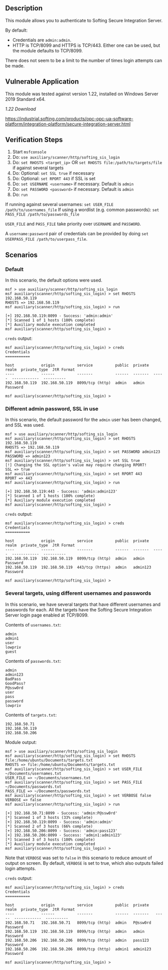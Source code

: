 ## Description

This module allows you to authenticate to Softing Secure Integration Server.

By default:
* Credentials are `admin:admin`.
* HTTP is TCP/8099 and HTTPS is TCP/443. Either one can be used, but the module defaults to TCP/8099.

There does not seem to be a limit to the number of times login attempts can be made.

## Vulnerable Application

This module was tested against version 1.22, installed on Windows Server 2019 Standard x64.

*1.22 Download*

https://industrial.softing.com/products/opc-opc-ua-software-platform/integration-platform/secure-integration-server.html

## Verification Steps

1. Start `msfconsole`
2. Do: `use auxiliary/scanner/http/softing_sis_login`
3. Do: `set RHOSTS <target_ip>` OR `set RHOSTS file:/path/to/targets/file` if against several targets
4. Do: Optional: `set SSL true` if necessary
5. Do: Optional: `set RPORT 443` if SSL is set
6. Do: `set USERNAME <username>` if necessary. Default is `admin`
7. Do: `set PASSWORD <password>` if necessary. Default is `admin`
8. Do: `run`

If running against several usernames: `set USER_FILE /path/to/usernames_file`
If using a wordlist (e.g. common passwords): `set PASS_FILE /path/to/passwords_file`

`USER_FILE` and `PASS_FILE` take priority over `USERNAME` and `PASSWORD`.

A `username:password` pair of credentials can be provided by doing `set USERPASS_FILE /path/to/userpass_file`.

## Scenarios
### Default

In this scenario, the default options were used.

```
msf > use auxiliary/scanner/http/softing_sis_login 
msf auxiliary(scanner/http/softing_sis_login) > set RHOSTS 192.168.50.119
RHOSTS => 192.168.50.119
msf auxiliary(scanner/http/softing_sis_login) > run

[+] 192.168.50.119:8099 - Success: 'admin:admin'
[*] Scanned 1 of 1 hosts (100% complete)
[*] Auxiliary module execution completed
msf auxiliary(scanner/http/softing_sis_login) > 
```

`creds` output:

```
msf auxiliary(scanner/http/softing_sis_login) > creds
Credentials
===========

host            origin          service          public  private  realm  private_type  JtR Format
----            ------          -------          ------  -------  -----  ------------  ----------
192.168.50.119  192.168.50.119  8099/tcp (http)  admin   admin           Password      

msf auxiliary(scanner/http/softing_sis_login) > 
```

### Different admin password, SSL in use

In this scenario, the default password for the `admin` user has been changed, and SSL was used.

```
msf > use auxiliary/scanner/http/softing_sis_login 
msf auxiliary(scanner/http/softing_sis_login) > set RHOSTS 192.168.50.119
RHOSTS => 192.168.50.119
msf auxiliary(scanner/http/softing_sis_login) > set PASSWORD admin123
PASSWORD => admin123
msf auxiliary(scanner/http/softing_sis_login) > set SSL true
[!] Changing the SSL option's value may require changing RPORT!
SSL => true
msf auxiliary(scanner/http/softing_sis_login) > set RPORT 443
RPORT => 443
msf auxiliary(scanner/http/softing_sis_login) > run

[+] 192.168.50.119:443 - Success: 'admin:admin123'
[*] Scanned 1 of 1 hosts (100% complete)
[*] Auxiliary module execution completed
msf auxiliary(scanner/http/softing_sis_login) > 
```

`creds` output:

```
msf auxiliary(scanner/http/softing_sis_login) > creds
Credentials
===========

host            origin          service          public  private  realm  private_type  JtR Format
----            ------          -------          ------  -------  -----  ------------  ----------
192.168.50.119  192.168.50.119  8099/tcp (http)  admin   admin           Password      
192.168.50.119  192.168.50.119  443/tcp (https)  admin   admin123        Password      

msf auxiliary(scanner/http/softing_sis_login) > 
```

### Several targets, using different usernames and passwords

In this scenario, we have several targets that have different usernames and passwords for each.
All the targets have the Softing Secure Integration Server login page enabled at TCP/8099.

Contents of `usernames.txt`:
```
admin
admin1
user
lowpriv
guest
```

Contents of `passwords.txt`:
```
admin
admin123
BadPass
GoodPass?
P@ssw0rd
user
pass
password
lowpriv
```

Contents of `targets.txt`:
```
192.168.50.71
192.168.50.119
192.168.50.206
```

Module output:
```
msf > use auxiliary/scanner/http/softing_sis_login
msf auxiliary(scanner/http/softing_sis_login) > set RHOSTS file:/home/ubuntu/Documents/targets.txt
RHOSTS => file:/home/ubuntu/Documents/targets.txt
msf auxiliary(scanner/http/softing_sis_login) > set USER_FILE ~/Documents/usernames.txt
USER_FILE => ~/Documents/usernames.txt
msf auxiliary(scanner/http/softing_sis_login) > set PASS_FILE ~/Documents/passwords.txt
PASS_FILE => ~/Documents/passwords.txt
msf auxiliary(scanner/http/softing_sis_login) > set VERBOSE false
VERBOSE => false
msf auxiliary(scanner/http/softing_sis_login) > run

[+] 192.168.50.71:8099 - Success: 'admin:P@ssw0rd'
[*] Scanned 1 of 3 hosts (33% complete)
[+] 192.168.50.119:8099 - Success: 'admin:admin'
[*] Scanned 2 of 3 hosts (66% complete)
[+] 192.168.50.206:8099 - Success: 'admin:pass123'
[+] 192.168.50.206:8099 - Success: 'admin1:admin123'
[*] Scanned 3 of 3 hosts (100% complete)
[*] Auxiliary module execution completed
msf auxiliary(scanner/http/softing_sis_login) > 
```

Note that `VERBOSE` was set to `false` in this scenario to reduce amount of output on screen.
By default, `VERBOSE` is set to true, which also outputs failed login attempts.

`creds` output:

```
msf auxiliary(scanner/http/softing_sis_login) > creds
Credentials
===========

host            origin          service          public  private   realm  private_type  JtR Format
----            ------          -------          ------  -------   -----  ------------  ----------
192.168.50.71   192.168.50.71   8099/tcp (http)  admin   P@ssw0rd         Password      
192.168.50.119  192.168.50.119  8099/tcp (http)  admin   admin            Password      
192.168.50.206  192.168.50.206  8099/tcp (http)  admin   pass123          Password      
192.168.50.206  192.168.50.206  8099/tcp (http)  admin1  admin123         Password      

msf auxiliary(scanner/http/softing_sis_login) > 
```
